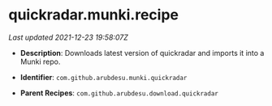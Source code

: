 # quickradar.munki.recipe

_Last updated 2021-12-23 19:58:07Z_

- **Description**: Downloads latest version of quickradar and imports it into a Munki repo.

- **Identifier**: `com.github.arubdesu.munki.quickradar`

- **Parent Recipes**: `com.github.arubdesu.download.quickradar`